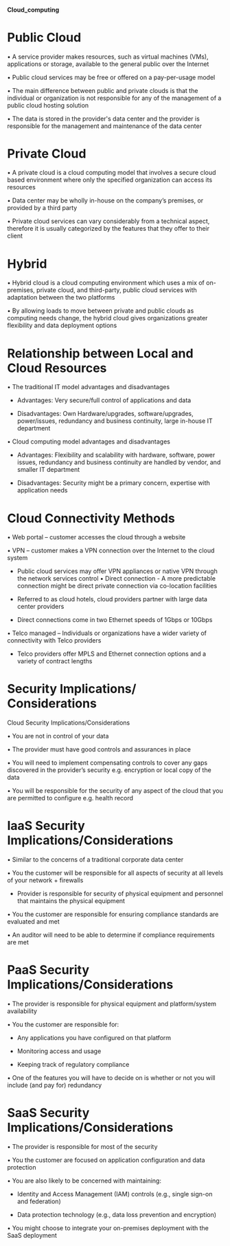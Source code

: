  #### Cloud_computing

# Public Cloud 

• A service provider makes resources, such as virtual machines (VMs), applications or storage, available to the general public over the Internet 

• Public cloud services may be free or offered on a pay-per-usage model 

• The main difference between public and private clouds is that the individual or organization is not responsible for any of the management of a public cloud hosting solution 

• The data is stored in the provider's data center and the provider is responsible for the management and maintenance of the data center

# Private Cloud 

• A private cloud is a cloud computing model that involves a secure cloud based environment where only the specified organization can access its resources 

• Data center may be wholly in-house on the company’s premises, or provided by a third party 

• Private cloud services can vary considerably from a technical aspect, therefore it is usually categorized by the features that they offer to their client

# Hybrid 

• Hybrid cloud is a cloud computing environment which uses a mix of on-premises, private cloud, and third-party, public cloud services with adaptation between the two platforms 

• By allowing loads to move between private and public clouds as computing needs change, the hybrid cloud gives organizations greater flexibility and data deployment options

# Relationship between Local and Cloud Resources 

• The traditional IT model advantages and disadvantages 
  
  - Advantages: Very secure/full control of applications and data 
  
  - Disadvantages: Own Hardware/upgrades, software/upgrades, power/issues, redundancy and business continuity, large in-house IT department 

• Cloud computing model advantages and disadvantages 

  - Advantages: Flexibility and scalability with hardware, software, power issues, redundancy and business continuity are handled by vendor, and smaller IT department 
  
  - Disadvantages: Security might be a primary concern, expertise with application needs

#  Cloud Connectivity Methods 

• Web portal – customer accesses the cloud through a website 

• VPN – customer makes a VPN connection over the Internet to the cloud system 
  
  - Public cloud services may offer VPN appliances or native VPN through the network services control • Direct connection - A more predictable connection might be direct private connection via co-location facilities 
  
  - Referred to as cloud hotels, cloud providers partner with large data center providers 
 
  - Direct connections come in two Ethernet speeds of 1Gbps or 10Gbps 
 
• Telco managed – Individuals or organizations have a wider variety of connectivity with Telco providers 
 
  - Telco providers offer MPLS and Ethernet connection options and a variety of contract lengths

# Security Implications/ Considerations

Cloud Security Implications/Considerations 

• You are not in control of your data 

• The provider must have good controls and assurances in place 

• You will need to implement compensating controls to cover any gaps discovered in the provider’s security e.g. encryption or local copy of the data

• You will be responsible for the security of any aspect of the cloud that you are permitted to configure e.g. health record

# IaaS Security Implications/Considerations 

• Similar to the concerns of a traditional corporate data center 

• You the customer will be responsible for all aspects of security at all levels of your network + firewalls

  - Provider is responsible for security of physical equipment and personnel that maintains the physical equipment 

• You the customer are responsible for ensuring compliance standards are evaluated and met 

• An auditor will need to be able to determine if compliance requirements are met

# PaaS Security Implications/Considerations 

• The provider is responsible for physical equipment and platform/system availability 

• You the customer are responsible for: 
  
  - Any applications you have configured on that platform 
  
  - Monitoring access and usage 
  
  - Keeping track of regulatory compliance 

• One of the features you will have to decide on is whether or not you will include (and pay for) redundancy

# SaaS Security Implications/Considerations 

• The provider is responsible for most of the security 

• You the customer are focused on application configuration and data protection 

• You are also likely to be concerned with maintaining: 
  
  - Identity and Access Management (IAM) controls (e.g., single sign-on and federation) 
  
  - Data protection technology (e.g., data loss prevention and encryption) 

• You might choose to integrate your on-premises deployment with the SaaS deployment

